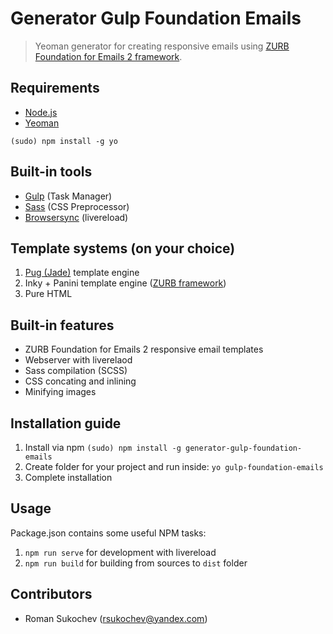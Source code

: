 # Generator Gulp Foundation Emails

> Yeoman generator for creating responsive emails using [ZURB Foundation for Emails 2 framework](http://foundation.zurb.com/emails.html).

## Requirements

* [Node.js](http://nodejs.org/)
* [Yeoman](http://yeoman.io/)
```
(sudo) npm install -g yo
```

## Built-in tools

* [Gulp](http://gulpjs.com/) (Task Manager)
* [Sass](http://sass-lang.com/) (CSS Preprocessor)
* [Browsersync](https://www.browsersync.io/) (livereload)

## Template systems (on your choice)

1. [Pug (Jade)](https://pugjs.org) template engine
2. Inky + Panini template engine ([ZURB framework](http://foundation.zurb.com/emails.html))
3. Pure HTML

## Built-in features

* ZURB Foundation for Emails 2 responsive email templates
* Webserver with liverelaod
* Sass compilation (SCSS)
* CSS concating and inlining
* Minifying images

## Installation guide

1. Install via npm `(sudo) npm install -g generator-gulp-foundation-emails`  
2. Create folder for your project and run inside: `yo gulp-foundation-emails`  
3. Complete installation

## Usage

Package.json contains some useful NPM tasks:

1. `npm run serve` for development with livereload
2. `npm run build` for building from sources to `dist` folder

## Contributors
 * Roman Sukochev (rsukochev@yandex.com)